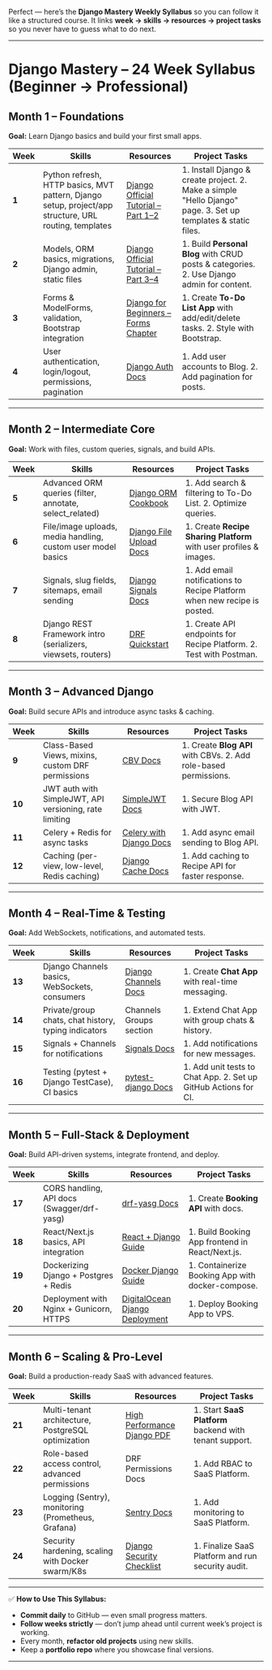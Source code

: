 Perfect — here’s the **Django Mastery Weekly Syllabus** so you can follow it like a structured course.
It links **week → skills → resources → project tasks** so you never have to guess what to do next.

---

# **Django Mastery – 24 Week Syllabus (Beginner → Professional)**

## **Month 1 – Foundations**

**Goal:** Learn Django basics and build your first small apps.

| Week  | Skills                                                                                                | Resources                                                                                         | Project Tasks                                                                                                 |
| ----- | ----------------------------------------------------------------------------------------------------- | ------------------------------------------------------------------------------------------------- | ------------------------------------------------------------------------------------------------------------- |
| **1** | Python refresh, HTTP basics, MVT pattern, Django setup, project/app structure, URL routing, templates | [Django Official Tutorial – Part 1–2](https://docs.djangoproject.com/en/stable/intro/tutorial01/) | 1. Install Django & create project. 2. Make a simple "Hello Django" page. 3. Set up templates & static files. |
| **2** | Models, ORM basics, migrations, Django admin, static files                                            | [Django Official Tutorial – Part 3–4](https://docs.djangoproject.com/en/stable/intro/tutorial01/) | 1. Build **Personal Blog** with CRUD posts & categories. 2. Use Django admin for content.                     |
| **3** | Forms & ModelForms, validation, Bootstrap integration                                                 | [Django for Beginners – Forms Chapter](https://djangoforbeginners.com/)                           | 1. Create **To-Do List App** with add/edit/delete tasks. 2. Style with Bootstrap.                             |
| **4** | User authentication, login/logout, permissions, pagination                                            | [Django Auth Docs](https://docs.djangoproject.com/en/stable/topics/auth/)                         | 1. Add user accounts to Blog. 2. Add pagination for posts.                                                    |

---

## **Month 2 – Intermediate Core**

**Goal:** Work with files, custom queries, signals, and build APIs.

| Week  | Skills                                                       | Resources                                                                               | Project Tasks                                                            |
| ----- | ------------------------------------------------------------ | --------------------------------------------------------------------------------------- | ------------------------------------------------------------------------ |
| **5** | Advanced ORM queries (filter, annotate, select\_related)     | [Django ORM Cookbook](https://books.agiliq.com/projects/django-orm-cookbook/en/latest/) | 1. Add search & filtering to To-Do List. 2. Optimize queries.            |
| **6** | File/image uploads, media handling, custom user model basics | [Django File Upload Docs](https://docs.djangoproject.com/en/stable/topics/files/)       | 1. Create **Recipe Sharing Platform** with user profiles & images.       |
| **7** | Signals, slug fields, sitemaps, email sending                | [Django Signals Docs](https://docs.djangoproject.com/en/stable/topics/signals/)         | 1. Add email notifications to Recipe Platform when new recipe is posted. |
| **8** | Django REST Framework intro (serializers, viewsets, routers) | [DRF Quickstart](https://www.django-rest-framework.org/tutorial/quickstart/)            | 1. Create API endpoints for Recipe Platform. 2. Test with Postman.       |

---

## **Month 3 – Advanced Django**

**Goal:** Build secure APIs and introduce async tasks & caching.

| Week   | Skills                                                 | Resources                                                                                         | Project Tasks                                                    |
| ------ | ------------------------------------------------------ | ------------------------------------------------------------------------------------------------- | ---------------------------------------------------------------- |
| **9**  | Class-Based Views, mixins, custom DRF permissions      | [CBV Docs](https://docs.djangoproject.com/en/stable/topics/class-based-views/)                    | 1. Create **Blog API** with CBVs. 2. Add role-based permissions. |
| **10** | JWT auth with SimpleJWT, API versioning, rate limiting | [SimpleJWT Docs](https://django-rest-framework-simplejwt.readthedocs.io/)                         | 1. Secure Blog API with JWT.                                     |
| **11** | Celery + Redis for async tasks                         | [Celery with Django Docs](https://docs.celeryq.dev/en/stable/django/first-steps-with-django.html) | 1. Add async email sending to Blog API.                          |
| **12** | Caching (per-view, low-level, Redis caching)           | [Django Cache Docs](https://docs.djangoproject.com/en/stable/topics/cache/)                       | 1. Add caching to Recipe API for faster response.                |

---

## **Month 4 – Real-Time & Testing**

**Goal:** Add WebSockets, notifications, and automated tests.

| Week   | Skills                                               | Resources                                                                | Project Tasks                                                   |
| ------ | ---------------------------------------------------- | ------------------------------------------------------------------------ | --------------------------------------------------------------- |
| **13** | Django Channels basics, WebSockets, consumers        | [Django Channels Docs](https://channels.readthedocs.io/)                 | 1. Create **Chat App** with real-time messaging.                |
| **14** | Private/group chats, chat history, typing indicators | Channels Groups section                                                  | 1. Extend Chat App with group chats & history.                  |
| **15** | Signals + Channels for notifications                 | [Signals Docs](https://docs.djangoproject.com/en/stable/topics/signals/) | 1. Add notifications for new messages.                          |
| **16** | Testing (pytest + Django TestCase), CI basics        | [pytest-django Docs](https://pytest-django.readthedocs.io/)              | 1. Add unit tests to Chat App. 2. Set up GitHub Actions for CI. |

---

## **Month 5 – Full-Stack & Deployment**

**Goal:** Build API-driven systems, integrate frontend, and deploy.

| Week   | Skills                                     | Resources                                                                                                                 | Project Tasks                                    |
| ------ | ------------------------------------------ | ------------------------------------------------------------------------------------------------------------------------- | ------------------------------------------------ |
| **17** | CORS handling, API docs (Swagger/drf-yasg) | [drf-yasg Docs](https://drf-yasg.readthedocs.io/en/stable/)                                                               | 1. Create **Booking API** with docs.             |
| **18** | React/Next.js basics, API integration      | [React + Django Guide](https://www.digitalocean.com/community/tutorials/build-a-to-do-application-using-django-and-react) | 1. Build Booking App frontend in React/Next.js.  |
| **19** | Dockerizing Django + Postgres + Redis      | [Docker Django Guide](https://docs.docker.com/samples/django/)                                                            | 1. Containerize Booking App with docker-compose. |
| **20** | Deployment with Nginx + Gunicorn, HTTPS    | [DigitalOcean Django Deployment](https://www.digitalocean.com/community/tutorials/how-to-deploy-django-to-production)     | 1. Deploy Booking App to VPS.                    |

---

## **Month 6 – Scaling & Pro-Level**

**Goal:** Build a production-ready SaaS with advanced features.

| Week   | Skills                                             | Resources                                                                              | Project Tasks                                           |
| ------ | -------------------------------------------------- | -------------------------------------------------------------------------------------- | ------------------------------------------------------- |
| **21** | Multi-tenant architecture, PostgreSQL optimization | [High Performance Django PDF](https://highperformancedjango.com/)                      | 1. Start **SaaS Platform** backend with tenant support. |
| **22** | Role-based access control, advanced permissions    | DRF Permissions Docs                                                                   | 1. Add RBAC to SaaS Platform.                           |
| **23** | Logging (Sentry), monitoring (Prometheus, Grafana) | [Sentry Docs](https://docs.sentry.io/platforms/python/guides/django/)                  | 1. Add monitoring to SaaS Platform.                     |
| **24** | Security hardening, scaling with Docker swarm/K8s  | [Django Security Checklist](https://docs.djangoproject.com/en/stable/topics/security/) | 1. Finalize SaaS Platform and run security audit.       |

---

✅ **How to Use This Syllabus:**

* **Commit daily** to GitHub — even small progress matters.
* **Follow weeks strictly** — don’t jump ahead until current week’s project is working.
* Every month, **refactor old projects** using new skills.
* Keep a **portfolio repo** where you showcase final versions.

---

